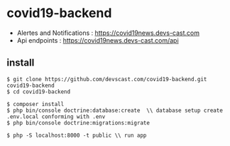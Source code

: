 # covid19-backend
* Alertes and Notifications : https://covid19news.devs-cast.com
* Api endpoints : https://covid19news.devs-cast.com/api

## install
```
$ git clone https://github.com/devscast.com/covid19-backend.git covid19-backend
$ cd covid19-backend

$ composer install
$ php bin/console doctrine:database:create  \\ database setup create .env.local conforming with .env
$ php bin/console doctrine:migrations:migrate

$ php -S localhost:8000 -t public \\ run app
```
